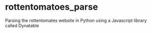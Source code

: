 # rottentomatoes_parse
Parsing the rottentomates website in Python using a Javascript library called Dynatable
